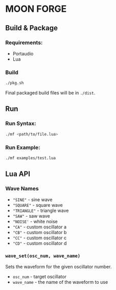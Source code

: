 # MOON FORGE

## Build & Package
### Requirements:
- Portaudio
- Lua

### Build
```bash
./pkg.sh
```

Final packaged build files will be in `./dist`.

## Run

### Run Syntax:
```bash
./mf <path/to/file.lua>
```

### Run Example:
```bash
./mf examples/test.lua
```

## Lua API

### Wave Names
- `"SINE"` - sine wave
- `"SQUARE"` - square wave
- `"TRIANGLE"` - triangle wave
- `"SAW"` - saw wave
- `"NOISE'` - white noise
- `"CA"` - custom oscillator a
- `"CB"` - custom oscillator b
- `"CC"` - custom oscillator c
- `"CD"` - custom oscillator d

### `wave_set(osc_num, wave_name)` 
Sets the waveform for the given oscillator number. 
- `osc_num` - target oscillator
- `wave_name` - the name of the waveform to use

